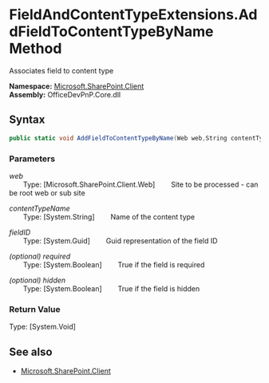 # FieldAndContentTypeExtensions.AddFieldToContentTypeByName Method  
Associates field to content type  

**Namespace:** [Microsoft.SharePoint.Client](Microsoft.SharePoint.Client.md)  
**Assembly:** OfficeDevPnP.Core.dll  
## Syntax
```C#
public static void AddFieldToContentTypeByName(Web web,String contentTypeName,Guid fieldID,Boolean required,Boolean hidden)
```
### Parameters
*web*  
&emsp;&emsp;Type: [Microsoft.SharePoint.Client.Web] 
&emsp;&emsp;Site to be processed - can be root web or sub site  
  
*contentTypeName*  
&emsp;&emsp;Type: [System.String] 
&emsp;&emsp;Name of the content type  
  
*fieldID*  
&emsp;&emsp;Type: [System.Guid] 
&emsp;&emsp;Guid representation of the field ID  
  
*(optional) required*  
&emsp;&emsp;Type: [System.Boolean] 
&emsp;&emsp;True if the field is required  
  
*(optional) hidden*  
&emsp;&emsp;Type: [System.Boolean] 
&emsp;&emsp;True if the field is hidden  
  
### Return Value
Type: [System.Void]  

## See also
- [Microsoft.SharePoint.Client](Microsoft.SharePoint.Client.md)
